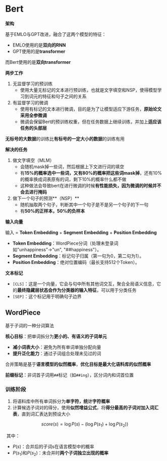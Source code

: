 # Bert

**架构**

基于EMLO与GPT改进，融合了这两个模型的特征：

- EMLO使用的是**双向的RNN**
- GPT使用的是**transformer**

而Bert使用的是**双向transformer**

**两步工作**

1. 无监督学习的预训练
   - 使用大量无标记的文本进行预训练，也就是文字填空和NSP，使得模型学习到词元的特征和句子之间的关系
2. 有监督学习的微调
   - 使用有标记的文本进行微调，目的是为了让模型适应下游任务，**原始论文采用全参微调**
   - 微调会保留Bert的预训练权重，但在任务数据上继续训练，并加上**适应该任务的头部层**

**无标号的大数据**的训练比**有标号的一定大小的数据**的训练有用

**解决的任务**

1. 做文字填空（MLM）
   - 会随机mask掉一些词，然后根据上下文进行词的填空
   - 有**15%**的概率选中一些词，又有**80%**的概率把**这些词mask掉**，还有10%的概率换成词表原有的词，剩下10%的概率什么都不做
   - 这种做法会导致bert在进行微调的时候**有性能损失，因为微调的时候并不会去进行掩码**
2. 做下一个句子的预测**（NSP）**
   - 随机抽取两个句子，判断其中一个句子是不是另一个句子的下一句
   - 有**50%的正样本，50%的负样本**

**输入向量**

输入 = **Token Embedding** + **Segment Embedding** + **Position Embedding**

- **Token Embedding**：WordPiece分词（处理未登录词如"unhappiness"→"un", "##happiness"）。
- **Segment Embedding**：标记句子归属（第一句为0，第二句为1）。
- **Position Embedding**：绝对位置编码（最长支持512个Token）。

**文本标记**

- `[CLS]`：这是一个向量，它会与句中所有其他词交互，聚合全局语义信息，它的**最终隐藏层状态会作为分类器的输入特征**，可以用于分类任务
- `[SEP]`：这个标记用于明确句子边界

## WordPiece

基于子词的一种分词算法

**核心目标**：把单词拆分为**更小的、有语义的子词单元**

- **减小词表大小**：避免为所有单词单独分配向量
- **提升泛化能力**：通过子词组合处理未见过的词

合并策略是基于**语言模型的似然概率**，**优化目标是最大化语料库的似然概率**

**前缀标记**：非词首子词用`##`标记（如`##ing`），区分词内和词首位置

### 训练阶段

1. 将语料库中所有单词拆分为**单字符，统计字符概率**
2. 计算候选子词对的得分，使用**似然增益公式**，将**得分最高的子词对加入词汇表**，直到词汇表达到预设大小

$$
score(s) = \log P(s)- (\log P(s_1) + \log P(s_2))
$$

​	其中：

- $P(s)$：合并后的子词s在语言模型中的概率
- $P(s_1)$和$P(s_2)$：未合并时**两个子词独立出现的概率**



